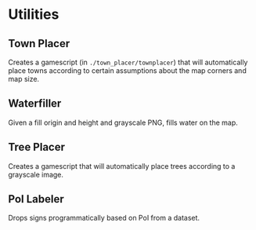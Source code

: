# Utilities

## Town Placer

Creates a gamescript (in `./town_placer/townplacer`) that will automatically place
towns according to certain assumptions about the map corners and map size.

## Waterfiller

Given a fill origin and height and grayscale PNG, fills water on the map.

## Tree Placer

Creates a gamescript that will automatically place trees according to a
grayscale image.

## PoI Labeler

Drops signs programmatically based on PoI from a dataset.
